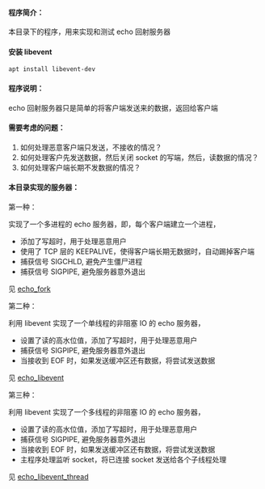 
#### 程序简介：
本目录下的程序，用来实现和测试 echo 回射服务器

#### 安装 libevent
```
apt install libevent-dev
```

#### 程序说明：
echo 回射服务器只是简单的将客户端发送来的数据，返回给客户端

#### 需要考虑的问题：
1. 如何处理恶意客户端只发送，不接收的情况？
2. 如何处理客户先发送数据，然后关闭 socket 的写端，然后，读数据的情况？
3. 如何处理客户端长期不发数据的情况？

#### 本目录实现的服务器：

第一种：

实现了一个多进程的 echo 服务器，即，每个客户端建立一个进程，
* 添加了写超时，用于处理恶意用户
* 使用了 TCP 层的 KEEPALIVE，使得客户端长期无数据时，自动踢掉客户端
* 捕获信号 SIGCHLD, 避免产生僵尸进程
* 捕获信号 SIGPIPE, 避免服务器意外退出

见 [echo_fork](./echo_fork.cc)

第二种：

利用 libevent 实现了一个单线程的非阻塞 IO 的 echo 服务器，
* 设置了读的高水位值，添加了写超时，用于处理恶意用户
* 捕获信号 SIGPIPE, 避免服务器意外退出
* 当接收到 EOF 时，如果发送缓冲区还有数据，将尝试发送数据

见 [echo_libevent](./echo_libevent.cc)

第三种：

利用 libevent 实现了一个多线程的非阻塞 IO 的 echo 服务器，
* 设置了读的高水位值，添加了写超时，用于处理恶意用户
* 捕获信号 SIGPIPE, 避免服务器意外退出
* 当接收到 EOF 时，如果发送缓冲区还有数据，将尝试发送数据
* 主程序处理监听 socket，将已连接 socket 发送给各个子线程处理

见 [echo_libevent_thread](./echo_libevent_thread.cc)

